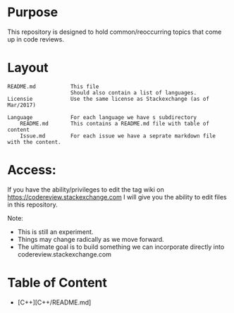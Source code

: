 # Purpose
This repository is designed to hold common/reoccurring topics that come up in code reviews.

# Layout
    README.md           This file
                        Should also contain a list of languages.
    Licensie            Use the same license as Stackexchange (as of Mar/2017)
                        
    Language            For each language we have s subdirectory
        README.md       This contains a README.md file with table of content
        Issue.md        For each issue we have a seprate markdown file with the content.


# Access:
If you have the ability/privileges to edit the tag wiki on https://codereview.stackexchange.com I will give you the ability to edit files in this repository.

Note:
* This is still an experiment.  
* Things may change radically as we move forward.
* The ultimate goal is to build something we can incorporate directly into codereview.stackexchange.com

# Table of Content

* [C++][C++/README.md]
